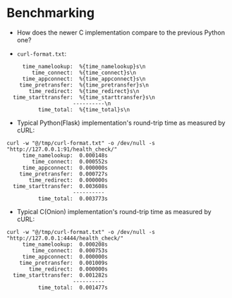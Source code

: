 # Benchmarking
* How does the newer C implementation compare to the previous Python one?

* `curl-format.txt`:
```
     time_namelookup:  %{time_namelookup}s\n 
        time_connect:  %{time_connect}s\n 
     time_appconnect:  %{time_appconnect}s\n 
    time_pretransfer:  %{time_pretransfer}s\n 
       time_redirect:  %{time_redirect}s\n 
  time_starttransfer:  %{time_starttransfer}s\n 
                     ----------\n 
          time_total:  %{time_total}s\n
```

* Typical Python(Flask) implementation's round-trip time as measured by cURL:

```
curl -w "@/tmp/curl-format.txt" -o /dev/null -s "http://127.0.0.1:91/health_check/"
     time_namelookup:  0.000148s
        time_connect:  0.000552s
     time_appconnect:  0.000000s
    time_pretransfer:  0.000727s
       time_redirect:  0.000000s
  time_starttransfer:  0.003608s
                     ----------
          time_total:  0.003773s
```

* Typical C(Onion) implementation's round-trip time as measured by cURL:

```
curl -w "@/tmp/curl-format.txt" -o /dev/null -s "http://127.0.0.1:4444/health_check/"
     time_namelookup:  0.000208s
        time_connect:  0.000753s
     time_appconnect:  0.000000s
    time_pretransfer:  0.001009s
       time_redirect:  0.000000s
  time_starttransfer:  0.001282s
                     ----------
          time_total:  0.001477s
```